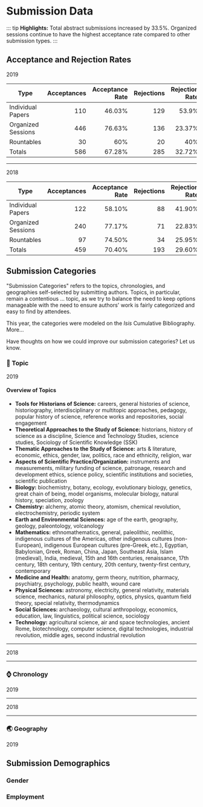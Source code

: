 # Submission Data

::: tip
**Highlights:** Total abstract submissions increased by 33.5%. Organized sessions continue to have the highest acceptance rate compared to other submission types.
:::

<totalSubmissions/>

## Acceptance and Rejection Rates

<p class="graph-header">2019</p>

| **Type** | **Acceptances** | **Acceptance Rate** | **Rejections** | **Rejection Rate** | **Total Submissions** |
| --- | ---:| ---:| ---:| ---:| ---:|
| Individual Papers | 110 | 46.03% | 129 | 53.9% | 239 |
| Organized Sessions | 446 | 76.63% | 136 | 23.37% | 582 |
| Rountables | 30 | 60% | 20 | 40% | 50 |
| Totals | 586 | 67.28% | 285 | 32.72% | 871 |

<hr>

<div class="opacity-85">

<p class="graph-header">2018</p>

| **Type** | **Acceptances** | **Acceptance Rate** | **Rejections** | **Rejection Rate** | **Total Submissions** |
| --- | ---:| ---:| ---:| ---:| ---:|
| Individual Papers | 122 | 58.10% | 88 | 41.90% | 210 |
| Organized Sessions | 240 | 77.17% | 71 | 22.83% | 311 |
| Rountables | 97 | 74.50% | 34 | 25.95% | 131 |
| Totals | 459 | 70.40% | 193 | 29.60% | 652 |

</div>

## Submission Categories

"Submission Categories" refers to the topics, chronologies, and geographies self-selected by submitting authors. Topics, in particular, remain a contentious ... topic, as we try to balance the need to keep options manageable with the need to ensure authors' work is fairly categorized and easy to find by attendees.

This year, the categories were modeled on the *Isis* Cumulative Bibliography. More...

Have thoughts on how we could improve our submission categories? Let us know.

### 📁 Topic

<p class="graph-header">2019</p>

<bar-chart :library="{defaultFontFamily: 'Roboto'}" :colors="['#82ba5c']" :data="[['Aspects of Scientific Practice/Organization', 155], ['Thematic Approaches to the Study of Science', 136], ['Medicine and Health', 135], ['Biology', 77], ['Physical Sciences', 69], ['Earth and Environmental Sciences', 49], ['Tools for Historians of Science', 49], ['Theoretical Approaches to the Study of Science', 39], ['Technology', 32], ['Social Sciences', 28], ['Mathematics', 21], ['Chemistry', 12]]"></bar-chart>

#### Overview of Topics
<ul>
<li><strong>Tools for Historians of Science:</strong>&nbsp;careers, general histories of science, historiography, interdisciplinary or multitopic approaches, pedagogy, popular history of science, reference works and repositories, social engagement</li>
<li><strong>Theoretical Approaches to the Study of Science:</strong>&nbsp;historians, history of science as a discipline, Science and Technology Studies, science studies, Sociology of Scientific Knowledge (SSK)</li>
<li><strong>Thematic Approaches to the Study of Science:</strong>&nbsp;arts &amp; literature, economic, ethics, gender, law, politics, race and ethnicity, religion, war</li>
<li><strong>Aspects of Scientific Practice/Organization:</strong>&nbsp;instruments and measurements, military funding of science, patronage, research and development ethics, science policy, scientific institutions and societies, scientific publication</li>
<li><strong>Biology:</strong>&nbsp;biochemistry, botany, ecology, evolutionary biology, genetics, great chain of being, model organisms, molecular biology, natural history, speciation, zoology</li>
<li><strong>Chemistry:</strong>&nbsp;alchemy, atomic theory, atomism, chemical revolution, electrochemistry, periodic system</li>
<li><strong>Earth and Environmental Sciences:</strong>&nbsp;age of the earth, geography, geology, paleontology, volcanology</li>
<li><strong>Mathematics:</strong>&nbsp;ethnomathematics, general, paleolithic, neolithic, indigenous cultures of the Americas, other indigenous cultures (non-European), indigenous European cultures (pre-Greek, etc.), Egyptian, Babylonian, Greek, Roman, China, Japan, Southeast Asia, Islam (medieval), India, medieval, 15th and 16th centuries, renaissance, 17th century, 18th century, 19th century, 20th century, twenty-first century, contemporary</li>
<li><strong>Medicine and Health:</strong>&nbsp;anatomy, germ theory, nutrition, pharmacy, psychiatry, psychology, public health, wound care</li>
<li><strong>Physical Sciences:</strong>&nbsp;astronomy, electricity, general relativity, materials science, mechanics, natural philosophy, optics, physics, quantum field theory, special relativity, thermodynamics</li>
<li><strong>Social Sciences:</strong>&nbsp;archaeology, cultural anthropology, economics, education, law, linguistics, political science, sociology</li>
<li><strong>Technology:</strong>&nbsp;agricultural science, air and space technologies, ancient Rome, biotechnology, computer science, digital technologies, industrial revolution, middle ages, second industrial revolution</li>
</ul>

<hr>
<div class="opacity-85">

<p class="graph-header">2018</p>

<bar-chart :library="{defaultFontFamily: 'Roboto'}" :colors="['#82ba5c']" :data="[['Life Sciences', 52], ['Human and Social Sciences', 50], ['Medicine and Health', 43], ['Historiography', 38], ['Physical Sciences', 34], ['Natural Philosophy', 27], ['Environmental Sciences', 25], ['Technology', 18], ['Non-Western Science', 17], ['Practical Knowledge', 15], ['Mathematics', 4]]"></bar-chart>

</div>

<hr>

### ⌚️ Chronology

<p class="graph-header">2019</p>


<bar-chart :library="{defaultFontFamily: 'Roboto'}" :colors="['#82ba5c']" :data="[['20th century, late', 191], ['20th century, early', 164], ['19th century', 142], ['17th century', 73], ['18th century', 66], ['Cultural and cross-cultural contexts...', 49], ['Longue Durée', 32], ['Medieval', 29], ['21st century', 26], ['Renaissance', 23], ['Ancient Greek and Roman', 3], ['Chinese Dynasties/Centuries', 2]]"></bar-chart>


<hr>

<div class="opacity-85">
<p class="graph-header">2018</p>

<bar-chart :library="{defaultFontFamily: 'Roboto'}" :colors="['#82ba5c']" :data="[['Modern', 396], ['Contemporary', 108], ['Early Modern', 95], ['Longue Durée', 39], ['Colonial', 14], ['Ancient', 13], ['Medieval and Renaissance', 10]]"></bar-chart>

</div>
<hr>

### 🌏 Geography

<p class="graph-header">2019</p>

<submissionGeography2019/>

<submissionGeography2018/>

## Submission Demographics

### Gender

<submissionGender2019/>
<submissionGender2018/>

### Employment

<submissionEmployment/>

<style lang="stylus">
.opacity-85
    opacity: .85

.graph-header
    text-align: center
    font-weight: 700
</style>
